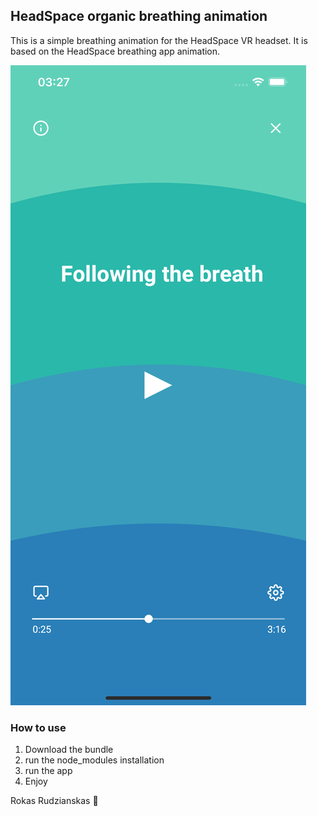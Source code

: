 ## HeadSpace organic breathing animation

This is a simple breathing animation for the HeadSpace VR headset. It is based on the HeadSpace breathing app animation.

<img src="/Images/1.png">

### How to use

1. Download the bundle
2. run the node_modules installation
3. run the app
4. Enjoy

Rokas Rudzianskas 🤟
